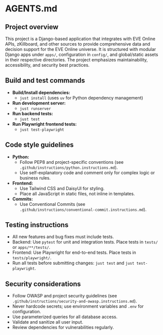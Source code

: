 # AGENTS.md

## Project overview

This project is a Django-based application that integrates with EVE Online APIs, zKillboard, and other sources to provide comprehensive data and decision support for the EVE Online universe. It is structured with modular Django apps under `apps/`, configuration in `config/`, and global/static assets in their respective directories. The project emphasizes maintainability, accessibility, and security best practices.

## Build and test commands

- **Build/Install dependencies:**
  - `just install` (uses `uv` for Python dependency management)
- **Run development server:**
  - `just runserver`
- **Run backend tests:**
  - `just test`
- **Run Playwright frontend tests:**
  - `just test-playwright`

## Code style guidelines

- **Python:**
  - Follow PEP8 and project-specific conventions (see `.github/instructions/python.instructions.md`).
  - Use self-explanatory code and comment only for complex logic or business rules.
- **Frontend:**
  - Use Tailwind CSS and DaisyUI for styling.
  - Place all JavaScript in static files, not inline in templates.
- **Commits:**
  - Use Conventional Commits (see `.github/instructions/conventional-commit.instructions.md`).

## Testing instructions

- All new features and bug fixes must include tests.
- Backend: Use `pytest` for unit and integration tests. Place tests in `tests/` or `apps/**/tests/`.
- Frontend: Use Playwright for end-to-end tests. Place tests in `tests/playwright/`.
- Run all tests before submitting changes: `just test` and `just test-playwright`.

## Security considerations

- Follow OWASP and project security guidelines (see `.github/instructions/security-and-owasp.instructions.md`).
- Never hardcode secrets; use environment variables and `.env` for configuration.
- Use parameterized queries for all database access.
- Validate and sanitize all user input.
- Review dependencies for vulnerabilities regularly.
